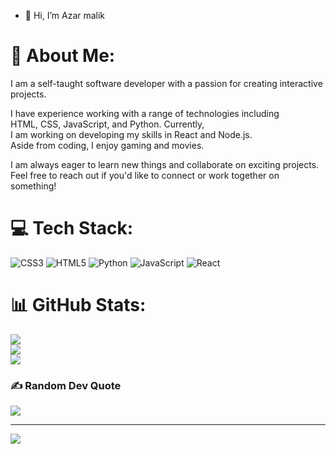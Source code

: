- 👋 Hi, I’m Azar malik

# 💫 About Me:
I am a self-taught software developer with a passion for creating interactive projects. 

I have experience working with a range of technologies including <br>HTML, CSS, JavaScript, and Python. Currently, <br>I am working on developing my skills in React and Node.js.<br>Aside from coding, I enjoy gaming and movies. 

I am always eager to learn new things and collaborate on exciting projects. 
Feel free to reach out if you'd like to connect or work together on something!


# 💻 Tech Stack:
![CSS3](https://img.shields.io/badge/css3-%231572B6.svg?style=flat&logo=css3&logoColor=white) ![HTML5](https://img.shields.io/badge/html5-%23E34F26.svg?style=flat&logo=html5&logoColor=white) ![Python](https://img.shields.io/badge/python-3670A0?style=flat&logo=python&logoColor=ffdd54) ![JavaScript](https://img.shields.io/badge/javascript-%23323330.svg?style=flat&logo=javascript&logoColor=%23F7DF1E) ![React](https://img.shields.io/badge/react-%2320232a.svg?style=flat&logo=react&logoColor=%2361DAFB)
# 📊 GitHub Stats:
![](https://github-readme-stats.vercel.app/api?username=azr-arch&theme=midnight-purple&hide_border=true&include_all_commits=false&count_private=false)<br/>
![](https://github-readme-streak-stats.herokuapp.com/?user=azr-arch&theme=midnight-purple&hide_border=true)<br/>
![](https://github-readme-stats.vercel.app/api/top-langs/?username=azr-arch&theme=midnight-purple&hide_border=true&include_all_commits=false&count_private=false&layout=compact)

### ✍️ Random Dev Quote
![](https://quotes-github-readme.vercel.app/api?type=horizontal&theme=merko)

---
[![](https://visitcount.itsvg.in/api?id=azr-arch&icon=6&color=12)](https://visitcount.itsvg.in)

<!-- Proudly created with GPRM ( https://gprm.itsvg.in ) -->
